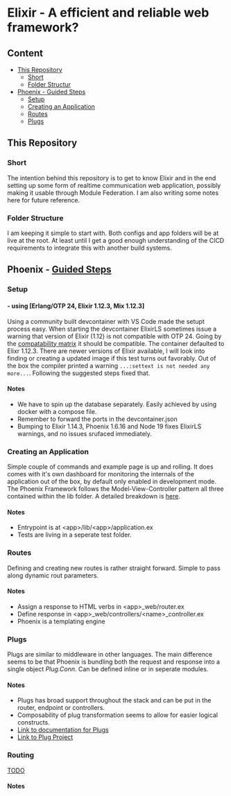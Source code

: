 # Elixir - A efficient and reliable web framework?

## Content
- [This Repository](#this-repository)
  - [Short](#short)
  - [Folder Structur](#folder-structure)
- [Phoenix - Guided Steps](#phoenix---guided-steps)
  - [Setup](#setup)
  - [Creating an Application](#creating-an-application)
  - [Routes](#routes)
  - [Plugs](#plugs)

## This Repository

### **Short**

The intention behind this repository is to get to know Elixir and in the end setting up some form of realtime communication web application, possibly making it usable through Module Federation. I am also writing some notes here for future reference.

### **Folder Structure**

I am keeping it simple to start with. Both configs and app folders will be at live at the root.
At least until I get a good enough understanding of the CICD requirements to integrate this with another build systems.

## Phoenix - [Guided Steps](https://hexdocs.pm/phoenix/up_and_running.html)

### **Setup**
#### - using [Erlang/OTP 24, Elixir 1.12.3, Mix 1.12.3]
Using a community built devcontainer with VS Code made the setupt process easy. When starting the devcontainer ElixirLS sometimes issue a warning that version of Elixir (1.12) is not compatible with OTP 24. Going by the [compatability matrix](https://hexdocs.pm/elixir/1.12/compatibility-and-deprecations.html) it should be compatible.
The container defaulted to Elixr 1.12.3. There are newer versions of Elixir available, I will look into finding or creating a updated image if this test turns out favorably.
Out of the box the compiler printed a warning ```...:settext is not needed any more...```. Following the suggested steps fixed that.

#### Notes
- We have to spin up the database separately. Easily achieved by using docker with a compose file.
- Remember to forward the ports in the devcontainer.json
- Bumping to Elixir 1.14.3, Phoenix 1.6.16 and Node 19 fixes ElixirLS warnings, and no issues srufaced immediately.

### **Creating an Application**
Simple couple of commands and example page is up and rolling. It does comes with it's own dashboard for monitoring the internals of the application out of the box, by default only enabled in development mode. The Phoenix Framework follows the Model-View-Controller pattern all three contained within the lib folder. A detailed breakdown is [here](https://hexdocs.pm/phoenix/directory_structure.html).

#### Notes
- Entrypoint is at \<app>/lib/\<app>/application.ex
- Tests are living in a seperate test folder.

### **Routes**
Defining and creating new routes is rather straight forward. Simple to pass along dynamic rout parameters.

#### Notes
- Assign a response to HTML verbs in \<app>_web/router.ex
- Define response in \<app>_web/controllers/\<name>_controller.ex
- Phoenix is a templating engine

### **Plugs**
Plugs are similar to middleware in other languages. The main difference seems to be that Phoenix is bundling both the request and response into a single object *Plug.Conn*. Can be defined inline or in seperate modules.

#### Notes
- Plugs has broad support throughout the stack and can be put in the router, endpoint or controllers.
- Composability of plug transformation seems to allow for easier logical constructs.
- [Link to documentation for Plugs](https://hexdocs.pm/plug/Plug.Conn.html)
- [Link to Plug Project](https://hexdocs.pm/plug/1.13.6/Plug.html)

### **Routing**
[TODO](https://hexdocs.pm/phoenix/routing.html)

#### Notes